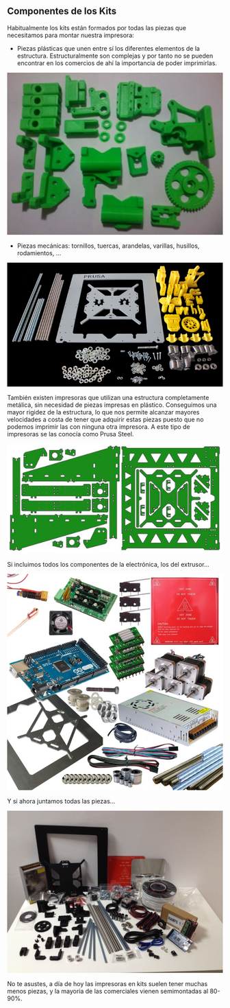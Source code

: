 ## Componentes de los Kits

Habitualmente los kits están formados por todas las piezas que necesitamos para montar nuestra impresora:

*  Piezas plásticas que unen entre sí los diferentes elementos de la estructura.  Estructuralmente son complejas y por tanto no se pueden encontrar en los comercios de ahí la importancia de poder imprimirlas.


![Piezas plásticas para una típica I3](./images/kit-de-piezas-plasticas-en-abs-para-impresora-3d-prusa-i3-322501-MLA20343446241_072015-F.jpg)

*  Piezas mecánicas: tornillos, tuercas, arandelas, varillas, husillos, rodamientos, ...

![Piezas de la estructura](./images/prusa_i3_frame_kit_yellow_parts.png)

También existen impresoras que utilizan una estructura completamente metálica, sin necesidad de piezas impresas en plástico. Conseguimos una mayor rigidez de la estructura, lo que nos permite alcanzar mayores velocidades a costa de tener que adquirir estas piezas puesto que no podemos imprimir las con ninguna otra impresora. A este tipo de impresoras se las conocía como Prusa Steel.

![Piezas de la estructura de una Prusa Steel](./images/600px-PRUSA_i3_steel_3mm_lasercut_2.01d_irobri_color.jpg)

Si incluimos todos los componentes de la electrónica, los del extrusor...

![Piezas de la electrónica y estructura](./images/pack-vitaminas-completo-prusa-i3.jpg)

Y si ahora juntamos todas las piezas...

![Componentes de un kit de impresora Prusa I3](./images/img_3948.jpg)


No te asustes, a día de hoy las impresoras en kits suelen tener muchas menos piezas, y la mayoría de las comerciales vienen semimontadas al 80-90%.

